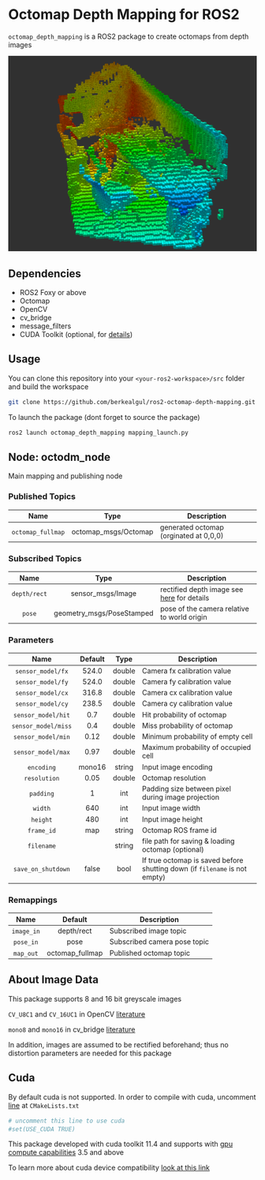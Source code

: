 # Octomap Depth Mapping for ROS2

`octomap_depth_mapping` is a ROS2 package to create octomaps from depth images

<img src="screenshot.png" width="600" />

## Dependencies

- ROS2 Foxy or above
- Octomap
- OpenCV
- cv_bridge
- message_filters
- CUDA Toolkit (optional, for [details](#Cuda))

## Usage

You can clone this repository into your `<your-ros2-workspace>/src` folder and build the workspace

```bash
git clone https://github.com/berkealgul/ros2-octomap-depth-mapping.git
```
To launch the package (dont forget to source the package)
```bash
ros2 launch octomap_depth_mapping mapping_launch.py
```

## Node: octodm_node

Main mapping and publishing node

### Published Topics
|Name|Type|Description|
|:---:|:---:|---|
|`octomap_fullmap`| octomap_msgs/Octomap | generated octomap (orginated at 0,0,0) |

### Subscribed Topics 
|Name|Type|Description|
|:---:|:---:|---|
|`depth/rect` | sensor_msgs/Image | rectified depth image see [here](#About-Image-Data) for details |
| `pose` | geometry_msgs/PoseStamped | pose of the camera relative to world origin |
 
### Parameters
|Name|Default|Type|Description|
|:---:|:---:|:---:|---|
|`sensor_model/fx` | 524.0 | double | Camera fx calibration value |
|`sensor_model/fy` | 524.0 | double | Camera fy calibration value |
|`sensor_model/cx` | 316.8 | double | Camera cx calibration value |
|`sensor_model/cy` | 238.5 | double | Camera cy calibration value |
|`sensor_model/hit` | 0.7 | double | Hit probability of octomap |
|`sensor_model/miss`| 0.4 | double | Miss probability of octomap |
|`sensor_model/min` | 0.12 | double | Minimum probability of empty cell |
|`sensor_model/max` | 0.97 | double | Maximum probability of occupied cell |
|`encoding` | mono16 | string | Input image encoding |
|`resolution` | 0.05 | double | Octomap resolution |
|`padding` | 1 | int | Padding size between pixel during  image projection |
|`width` | 640 | int | Input image width |
|`height` | 480 | int | Input image height |
|`frame_id` | map | string | Octomap ROS frame id |
|`filename` |  | string | file path for saving & loading octomap (optional) |
|`save_on_shutdown` | false | bool | If true octomap is saved before shutting down (if `filename` is not empty) |

### Remappings
|Name|Default|Description|
|:---:|:---:|---|
|`image_in` | depth/rect | Subscribed image topic |
|`pose_in` | pose | Subscribed camera pose topic |
|`map_out` | octomap_fullmap | Published octomap topic |

## About Image Data

This package supports 8 and 16 bit greyscale images

`CV_U8C1` and `CV_16UC1` in OpenCV [literature](http://ninghang.blogspot.com/2012/11/list-of-mat-type-in-opencv.html) 

`mono8` and `mono16` in cv_bridge [literature](http://docs.ros.org/en/diamondback/api/cv_bridge/html/c++/namespacecv__bridge.html#a49fedf7e642d505557b866f6e307a034)

In addition, images are assumed to be rectified beforehand; thus no distortion parameters are needed for this package

## Cuda

By default cuda is not supported. In order to compile with cuda, uncomment [line](https://github.com/berkealgul/ros2-octomap-depth-mapping/blob/1a8d29c2004f0891bf81fbf1937c6d8b9ced48cf/CMakeLists.txt#L18) at `CMakeLists.txt` 

```cmake
# uncomment this line to use cuda
#set(USE_CUDA TRUE)
```

This package developed with cuda toolkit 11.4 and supports with [gpu compute capabilities](https://developer.nvidia.com/cuda-gpus) 3.5 and above

To learn more about cuda device compatibility [look at this link](https://docs.nvidia.com/deploy/cuda-compatibility/index.html)
